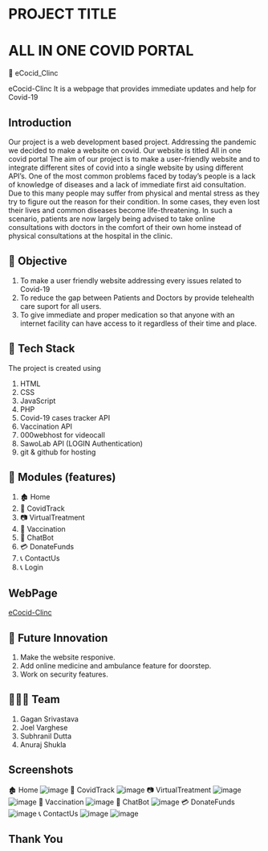

# PROJECT TITLE
# ALL IN ONE COVID PORTAL

🏥 eCocid_Clinc

eCocid-Clinc It is a webpage that provides immediate updates and help for Covid-19

## Introduction
Our project is a web development based project. 
Addressing the pandemic we decided to make a website on covid. Our website is titled All in one covid portal
The aim of our project is to make a user-friendly website and to  integrate different sites of covid into a single website by using different API’s. 
One of the most common problems faced by today’s people is a lack of knowledge of diseases and a lack of immediate first aid consultation. Due to this many people may suffer from physical and mental stress as they try to figure out the reason for their condition. In some cases, they even lost their lives and common diseases become life-threatening.
In such a scenario, patients are now largely being advised to take online consultations with doctors in the comfort of their own home instead of physical consultations at the hospital in the clinic.


##  🎯 Objective
1. To make a user friendly website addressing every issues related to Covid-19
2. To reduce the gap between Patients and Doctors by provide telehealth care suport for all users.
3. To give immediate and proper medication so that anyone with an internet facility can have access to it regardless of their time and place.

## 🔭 Tech Stack
The project is created using
1. HTML
2. CSS
3. JavaScript
4. PHP
5. Covid-19 cases tracker API
6. Vaccination API
7. 000webhost for videocall
8. SawoLab API (LOGIN Authentication)
8. git & github for hosting
## 📝 Modules (features)
1. 🏚️ Home
2. 🦠 CovidTrack
3. 📷 VirtualTreatment
4. 💉 Vaccination
5. 🤖 ChatBot
6. 💳 DonateFunds
7. 📞 ContactUs
8. 📞 Login
## WebPage 
[eCocid-Clinc](https://gagan2024.github.io/eCovid_Clinic.github.io/)


## 🚀 Future Innovation
1. Make the website responive.
2. Add online medicine and ambulance feature for doorstep.
3. Work on security features.
## 👬👬👬 Team
1. Gagan Srivastava
2. Joel Varghese
3. Subhranil Dutta
4. Anuraj Shukla
## Screenshots

🏚️ Home
![image](https://user-images.githubusercontent.com/71887687/146631124-cd9792fc-23b7-4851-bb9b-fe8630fb88a2.png)
🦠 CovidTrack
![image](https://user-images.githubusercontent.com/71887687/146631161-f69bb013-bec5-41ec-a4d1-580fdc31be8e.png)
📷 VirtualTreatment
![image](https://user-images.githubusercontent.com/71887687/146631193-3aee03c9-5714-42bc-b4db-da1638ee9027.png)
![image](https://user-images.githubusercontent.com/71887687/146631203-3d34d25b-3d30-49ee-b6b7-e9ee0580008a.png)
💉 Vaccination
![image](https://user-images.githubusercontent.com/71887687/146631230-98646bae-ce77-49a7-9dd5-2a31715203e5.png)
🤖 ChatBot
![image](https://user-images.githubusercontent.com/71887687/146631251-f4dd5666-9dbe-4115-a2b9-5420e24d5ae4.png)
💳 DonateFunds
![image](https://user-images.githubusercontent.com/71887687/146631269-e275a679-15d8-460f-9924-7c2b71d96d7f.png)
📞 ContactUs
![image](https://user-images.githubusercontent.com/71887687/146631288-31b777aa-9087-4473-bfcc-4105a7150f82.png)
![image](https://user-images.githubusercontent.com/71887687/153698495-d83de8a3-4876-4a75-a1ba-2145825a2538.png)




## Thank You
